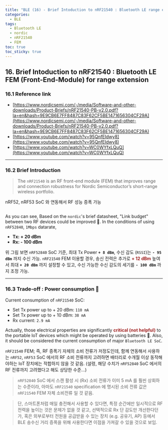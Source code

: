 ```yaml
---
title: "BLE (16) - Brief Intoduction to nRF21540 : Bluetooth LE range extender"
categories:
  - BLE
tags:
  - Bluetooth LE
  - nordic
  - nRF21540
  - FEM
toc: true
toc_sticky: true
---
```


## 16.  Brief Intoduction to nRF21540 : Bluetooth LE FEM (Front-End-Module) for range extension

### 16.1 Reference link 

- [https://www.nordicsemi.com/-/media/Software-and-other-downloads/Product-Briefs/nRF21540-PB-v2.0.pdf?la=en&hash=9E9CB6E7FF8487C83F62CF5BE1471656304CF29A](https://www.nordicsemi.com/-/media/Software-and-other-downloads/Product-Briefs/nRF21540-PB-v2.0.pdf?la=en&hash=9E9CB6E7FF8487C83F62CF5BE1471656304CF29A)
- [https://www.youtube.com/watch?v=95QnfEIdwy8](https://www.youtube.com/watch?v=95QnfEIdwy8)
- [https://www.youtube.com/watch?v=WC0WYfxLQuQ](https://www.youtube.com/watch?v=WC0WYfxLQuQ)

---

### 16.2 Brief Introduction

>The `nRF21540` is an RF front-end module (FEM) that improves range and connection robustness for Nordic Semiconductor’s short-range wireless portfolio. 

nRF52, nRF53 SoC 와 연동해서 RF 성능 증폭 가능

<figure style="width: 100%" class="align-center">
  <img src="{{ site.url }}{{ site.baseurl }}/assets/images/ble-nrf21540-fig1.png" alt="">
</figure>

As you can see, Based on the `nordic`'s brief datasheet, "Link budget" between two RF devices could be improved 📡. In the conditions of using `nRF52840`, `1Mbps` datarate,

* **Tx: + 20 dBm**
* **Rx: - 100 dBm**

위 그림 보면 `nRF52840` SoC 기준, 최대 Tx Power **`+ 8 dBm`**, 수신 감도 (`RSSI`)는 **`- 95 dBm`** 까지 수신 가능. `nRF21540` FEM 이용할 경우, 송신 전력은 추가로 <span style="color:#A02020"><b>+ 12 dBm</b></span> 높여서 최대 **`+ 20 dBm`** 까지 설정할 수 있고, 수신 가능한 수신 감도의 세기를 **`- 100 dBm`** 까지 조정 가능.

---

### 16.3 Trade-off : Power consumption 🔌 

Current consumption of `nRF21540` SoC:

* Set Tx power up to + 20 dBm: `110 mA`
* Set Tx power up to + 10 dBm: `38 mA`
* Rx current: `2.9 mA`

Actually, those electrical properties are significantly <span style="color:#A02020"><b>critical (not helpful)</b></span> to the portable IoT devices which might be operated by using batteries 🔋. Also, it should be considered the current consumption of major `Bluetooth LE SoC`.

`nRF21540` FEM; 즉, RF 증폭기 자체의 소비 전류가 저정도인데, 함께 연동해서 사용하는 `nRF52`, `nRF53` SoC 에서의 RF 소비 전류까지 고려하면 배터리로 수개월 이상 동작해야하는 IoT 장치에는 적합하지 않을 것 같음. (설령, 해당 수치가 `nRF52840` SoC 에서의 RF 전류까지 고려했다고 해도 상당한 수준...)

>`nRF52840` SoC 에서 스캔 활성 시 (Rx) 소비 전류가 이미 5 mA 를 훨씬 상회하는 수준이라, 아마도 `nRF21540` specification 에 명시된 소비 전류 값은 `nRF21540` FEM 자체 소비전류 일 것 같음.

>단, 스마트폰처럼 매일 충전해서 사용할 수 있다면, 특정 순간에만 일시적으로 RF 전력을 높이는 것은 문제가 없을 것 같고, 선택적으로 Rx 단 감도만 개선한다던가, 혹은 외부로부터 전원을 공급받을 수 있는 장치 (e.g. 공유기, AP) 등에서 BLE 송수신 거리 증폭을 위해 사용한다면 이점을 가져갈 수 있을 것으로 보임.
